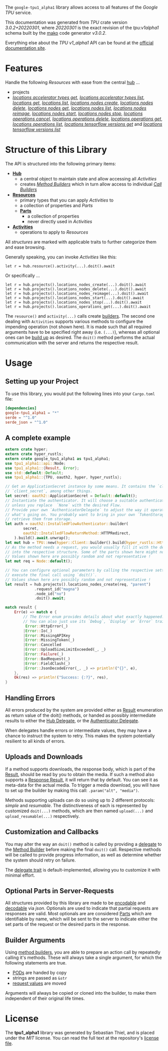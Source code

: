 <!---
DO NOT EDIT !
This file was generated automatically from 'src/mako/api/README.md.mako'
DO NOT EDIT !
-->
The `google-tpu1_alpha1` library allows access to all features of the *Google TPU* service.

This documentation was generated from *TPU* crate version *3.0.2+20220301*, where *20220301* is the exact revision of the *tpu:v1alpha1* schema built by the [mako](http://www.makotemplates.org/) code generator *v3.0.2*.

Everything else about the *TPU* *v1_alpha1* API can be found at the
[official documentation site](https://cloud.google.com/tpu/).
# Features

Handle the following *Resources* with ease from the central [hub](https://docs.rs/google-tpu1_alpha1/3.0.2+20220301/google_tpu1_alpha1/TPU) ... 

* projects
 * [*locations accelerator types get*](https://docs.rs/google-tpu1_alpha1/3.0.2+20220301/google_tpu1_alpha1/api::ProjectLocationAcceleratorTypeGetCall), [*locations accelerator types list*](https://docs.rs/google-tpu1_alpha1/3.0.2+20220301/google_tpu1_alpha1/api::ProjectLocationAcceleratorTypeListCall), [*locations get*](https://docs.rs/google-tpu1_alpha1/3.0.2+20220301/google_tpu1_alpha1/api::ProjectLocationGetCall), [*locations list*](https://docs.rs/google-tpu1_alpha1/3.0.2+20220301/google_tpu1_alpha1/api::ProjectLocationListCall), [*locations nodes create*](https://docs.rs/google-tpu1_alpha1/3.0.2+20220301/google_tpu1_alpha1/api::ProjectLocationNodeCreateCall), [*locations nodes delete*](https://docs.rs/google-tpu1_alpha1/3.0.2+20220301/google_tpu1_alpha1/api::ProjectLocationNodeDeleteCall), [*locations nodes get*](https://docs.rs/google-tpu1_alpha1/3.0.2+20220301/google_tpu1_alpha1/api::ProjectLocationNodeGetCall), [*locations nodes list*](https://docs.rs/google-tpu1_alpha1/3.0.2+20220301/google_tpu1_alpha1/api::ProjectLocationNodeListCall), [*locations nodes reimage*](https://docs.rs/google-tpu1_alpha1/3.0.2+20220301/google_tpu1_alpha1/api::ProjectLocationNodeReimageCall), [*locations nodes start*](https://docs.rs/google-tpu1_alpha1/3.0.2+20220301/google_tpu1_alpha1/api::ProjectLocationNodeStartCall), [*locations nodes stop*](https://docs.rs/google-tpu1_alpha1/3.0.2+20220301/google_tpu1_alpha1/api::ProjectLocationNodeStopCall), [*locations operations cancel*](https://docs.rs/google-tpu1_alpha1/3.0.2+20220301/google_tpu1_alpha1/api::ProjectLocationOperationCancelCall), [*locations operations delete*](https://docs.rs/google-tpu1_alpha1/3.0.2+20220301/google_tpu1_alpha1/api::ProjectLocationOperationDeleteCall), [*locations operations get*](https://docs.rs/google-tpu1_alpha1/3.0.2+20220301/google_tpu1_alpha1/api::ProjectLocationOperationGetCall), [*locations operations list*](https://docs.rs/google-tpu1_alpha1/3.0.2+20220301/google_tpu1_alpha1/api::ProjectLocationOperationListCall), [*locations tensorflow versions get*](https://docs.rs/google-tpu1_alpha1/3.0.2+20220301/google_tpu1_alpha1/api::ProjectLocationTensorflowVersionGetCall) and [*locations tensorflow versions list*](https://docs.rs/google-tpu1_alpha1/3.0.2+20220301/google_tpu1_alpha1/api::ProjectLocationTensorflowVersionListCall)




# Structure of this Library

The API is structured into the following primary items:

* **[Hub](https://docs.rs/google-tpu1_alpha1/3.0.2+20220301/google_tpu1_alpha1/TPU)**
    * a central object to maintain state and allow accessing all *Activities*
    * creates [*Method Builders*](https://docs.rs/google-tpu1_alpha1/3.0.2+20220301/google_tpu1_alpha1/client::MethodsBuilder) which in turn
      allow access to individual [*Call Builders*](https://docs.rs/google-tpu1_alpha1/3.0.2+20220301/google_tpu1_alpha1/client::CallBuilder)
* **[Resources](https://docs.rs/google-tpu1_alpha1/3.0.2+20220301/google_tpu1_alpha1/client::Resource)**
    * primary types that you can apply *Activities* to
    * a collection of properties and *Parts*
    * **[Parts](https://docs.rs/google-tpu1_alpha1/3.0.2+20220301/google_tpu1_alpha1/client::Part)**
        * a collection of properties
        * never directly used in *Activities*
* **[Activities](https://docs.rs/google-tpu1_alpha1/3.0.2+20220301/google_tpu1_alpha1/client::CallBuilder)**
    * operations to apply to *Resources*

All *structures* are marked with applicable traits to further categorize them and ease browsing.

Generally speaking, you can invoke *Activities* like this:

```Rust,ignore
let r = hub.resource().activity(...).doit().await
```

Or specifically ...

```ignore
let r = hub.projects().locations_nodes_create(...).doit().await
let r = hub.projects().locations_nodes_delete(...).doit().await
let r = hub.projects().locations_nodes_reimage(...).doit().await
let r = hub.projects().locations_nodes_start(...).doit().await
let r = hub.projects().locations_nodes_stop(...).doit().await
let r = hub.projects().locations_operations_get(...).doit().await
```

The `resource()` and `activity(...)` calls create [builders][builder-pattern]. The second one dealing with `Activities` 
supports various methods to configure the impending operation (not shown here). It is made such that all required arguments have to be 
specified right away (i.e. `(...)`), whereas all optional ones can be [build up][builder-pattern] as desired.
The `doit()` method performs the actual communication with the server and returns the respective result.

# Usage

## Setting up your Project

To use this library, you would put the following lines into your `Cargo.toml` file:

```toml
[dependencies]
google-tpu1_alpha1 = "*"
serde = "^1.0"
serde_json = "^1.0"
```

## A complete example

```Rust
extern crate hyper;
extern crate hyper_rustls;
extern crate google_tpu1_alpha1 as tpu1_alpha1;
use tpu1_alpha1::api::Node;
use tpu1_alpha1::{Result, Error};
use std::default::Default;
use tpu1_alpha1::{TPU, oauth2, hyper, hyper_rustls};

// Get an ApplicationSecret instance by some means. It contains the `client_id` and 
// `client_secret`, among other things.
let secret: oauth2::ApplicationSecret = Default::default();
// Instantiate the authenticator. It will choose a suitable authentication flow for you, 
// unless you replace  `None` with the desired Flow.
// Provide your own `AuthenticatorDelegate` to adjust the way it operates and get feedback about 
// what's going on. You probably want to bring in your own `TokenStorage` to persist tokens and
// retrieve them from storage.
let auth = oauth2::InstalledFlowAuthenticator::builder(
        secret,
        oauth2::InstalledFlowReturnMethod::HTTPRedirect,
    ).build().await.unwrap();
let mut hub = TPU::new(hyper::Client::builder().build(hyper_rustls::HttpsConnector::with_native_roots().https_or_http().enable_http1().enable_http2().build()), auth);
// As the method needs a request, you would usually fill it with the desired information
// into the respective structure. Some of the parts shown here might not be applicable !
// Values shown here are possibly random and not representative !
let mut req = Node::default();

// You can configure optional parameters by calling the respective setters at will, and
// execute the final call using `doit()`.
// Values shown here are possibly random and not representative !
let result = hub.projects().locations_nodes_create(req, "parent")
             .request_id("magna")
             .node_id("no")
             .doit().await;

match result {
    Err(e) => match e {
        // The Error enum provides details about what exactly happened.
        // You can also just use its `Debug`, `Display` or `Error` traits
         Error::HttpError(_)
        |Error::Io(_)
        |Error::MissingAPIKey
        |Error::MissingToken(_)
        |Error::Cancelled
        |Error::UploadSizeLimitExceeded(_, _)
        |Error::Failure(_)
        |Error::BadRequest(_)
        |Error::FieldClash(_)
        |Error::JsonDecodeError(_, _) => println!("{}", e),
    },
    Ok(res) => println!("Success: {:?}", res),
}

```
## Handling Errors

All errors produced by the system are provided either as [Result](https://docs.rs/google-tpu1_alpha1/3.0.2+20220301/google_tpu1_alpha1/client::Result) enumeration as return value of
the doit() methods, or handed as possibly intermediate results to either the 
[Hub Delegate](https://docs.rs/google-tpu1_alpha1/3.0.2+20220301/google_tpu1_alpha1/client::Delegate), or the [Authenticator Delegate](https://docs.rs/yup-oauth2/*/yup_oauth2/trait.AuthenticatorDelegate.html).

When delegates handle errors or intermediate values, they may have a chance to instruct the system to retry. This 
makes the system potentially resilient to all kinds of errors.

## Uploads and Downloads
If a method supports downloads, the response body, which is part of the [Result](https://docs.rs/google-tpu1_alpha1/3.0.2+20220301/google_tpu1_alpha1/client::Result), should be
read by you to obtain the media.
If such a method also supports a [Response Result](https://docs.rs/google-tpu1_alpha1/3.0.2+20220301/google_tpu1_alpha1/client::ResponseResult), it will return that by default.
You can see it as meta-data for the actual media. To trigger a media download, you will have to set up the builder by making
this call: `.param("alt", "media")`.

Methods supporting uploads can do so using up to 2 different protocols: 
*simple* and *resumable*. The distinctiveness of each is represented by customized 
`doit(...)` methods, which are then named `upload(...)` and `upload_resumable(...)` respectively.

## Customization and Callbacks

You may alter the way an `doit()` method is called by providing a [delegate](https://docs.rs/google-tpu1_alpha1/3.0.2+20220301/google_tpu1_alpha1/client::Delegate) to the 
[Method Builder](https://docs.rs/google-tpu1_alpha1/3.0.2+20220301/google_tpu1_alpha1/client::CallBuilder) before making the final `doit()` call. 
Respective methods will be called to provide progress information, as well as determine whether the system should 
retry on failure.

The [delegate trait](https://docs.rs/google-tpu1_alpha1/3.0.2+20220301/google_tpu1_alpha1/client::Delegate) is default-implemented, allowing you to customize it with minimal effort.

## Optional Parts in Server-Requests

All structures provided by this library are made to be [encodable](https://docs.rs/google-tpu1_alpha1/3.0.2+20220301/google_tpu1_alpha1/client::RequestValue) and 
[decodable](https://docs.rs/google-tpu1_alpha1/3.0.2+20220301/google_tpu1_alpha1/client::ResponseResult) via *json*. Optionals are used to indicate that partial requests are responses 
are valid.
Most optionals are are considered [Parts](https://docs.rs/google-tpu1_alpha1/3.0.2+20220301/google_tpu1_alpha1/client::Part) which are identifiable by name, which will be sent to 
the server to indicate either the set parts of the request or the desired parts in the response.

## Builder Arguments

Using [method builders](https://docs.rs/google-tpu1_alpha1/3.0.2+20220301/google_tpu1_alpha1/client::CallBuilder), you are able to prepare an action call by repeatedly calling it's methods.
These will always take a single argument, for which the following statements are true.

* [PODs][wiki-pod] are handed by copy
* strings are passed as `&str`
* [request values](https://docs.rs/google-tpu1_alpha1/3.0.2+20220301/google_tpu1_alpha1/client::RequestValue) are moved

Arguments will always be copied or cloned into the builder, to make them independent of their original life times.

[wiki-pod]: http://en.wikipedia.org/wiki/Plain_old_data_structure
[builder-pattern]: http://en.wikipedia.org/wiki/Builder_pattern
[google-go-api]: https://github.com/google/google-api-go-client

# License
The **tpu1_alpha1** library was generated by Sebastian Thiel, and is placed 
under the *MIT* license.
You can read the full text at the repository's [license file][repo-license].

[repo-license]: https://github.com/Byron/google-apis-rsblob/main/LICENSE.md
